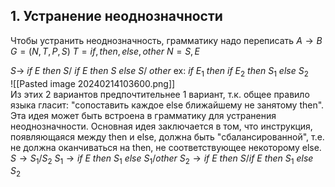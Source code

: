 ## 1. Устранение неоднозначности
Чтобы устранить неоднозначность, грамматику надо переписать
$A→B$  
$G=(N,T,P,S)$
$T={if,then,else,other}$
$N={S,E}$
  
$S →$ $if$ $E$ $then$ $S/$
 $if$ $E$ $then$ $S$ $else$ $S/$ $other$
 ex: $if$ $E_1$ $then$ $if$ $E_2$ $then$ $S_1$ $else$ $S_2$  
 ![[Pasted image 20240214103600.png]]  
 Из этих 2 вариантов предпочтительнее 1 вариант, т.к. общее правило языка гласит: "сопоставить каждое else ближайшему не занятому then". Эта идея может быть встроена в грамматику для устранения неоднозначности. Основная идея заключается в том, что инструкция, появляющаяся между then и else, должна быть "сбалансированной", т.е. не должна оканчиваться на then, не соответствующее некоторому else.  
 $S→S_1/S_2$
 $S_1→if$ $E$ $then$ $S_1$ $else$ $S_1/other$
 $S_2→if$ $E$ $then$ $S/if$ $E$ $then$ $S_1$ $else$ $S_2$
 